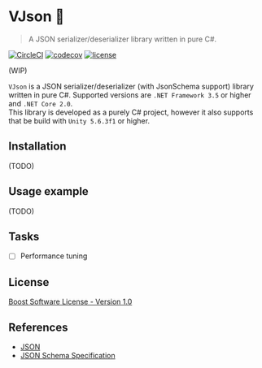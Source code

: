 # VJson 🍣
> A JSON serializer/deserializer library written in pure C#.

[![CircleCI](https://circleci.com/gh/yutopp/VJson.svg?style=svg)](https://circleci.com/gh/yutopp/VJson)  [![codecov](https://codecov.io/gh/yutopp/VJson/branch/master/graph/badge.svg)](https://codecov.io/gh/yutopp/VJson)  [![license](https://img.shields.io/github/license/yutopp/VJson.svg)](https://github.com/yutopp/VJson/blob/master/LICENSE_1_0.txt)

(WIP)

`VJson` is a JSON serializer/deserializer (with JsonSchema support) library written in pure C#. Supported versions are `.NET Framework 3.5` or higher and `.NET Core 2.0`.  
This library is developed as a purely C# project, however it also supports that be build with `Unity 5.6.3f1` or higher.

## Installation

(TODO)

## Usage example

(TODO)

## Tasks
- [ ] Performance tuning

## License

[Boost Software License - Version 1.0](./LICENSE_1_0.txt)

## References

- [JSON](https://www.json.org/)
- [JSON Schema Specification](hhttps://json-schema.org/specification.html)
